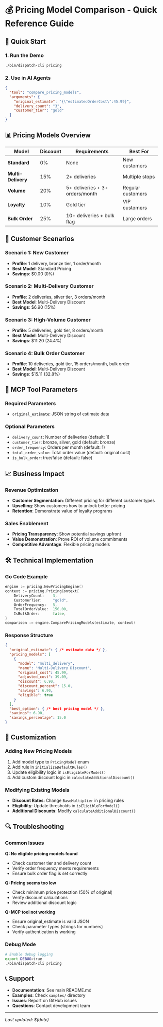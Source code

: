 # 💰 Pricing Model Comparison - Quick Reference Guide

## 🚀 Quick Start

### 1. Run the Demo
```bash
./bin/dispatch-cli pricing
```

### 2. Use in AI Agents
```json
{
  "tool": "compare_pricing_models",
  "arguments": {
    "original_estimate": "{\"estimatedOrderCost\":45.99}",
    "delivery_count": "3",
    "customer_tier": "gold"
  }
}
```

## 📊 Pricing Models Overview

| Model | Discount | Requirements | Best For |
|-------|----------|--------------|----------|
| **Standard** | 0% | None | New customers |
| **Multi-Delivery** | 15% | 2+ deliveries | Multiple stops |
| **Volume** | 20% | 5+ deliveries + 3+ orders/month | Regular customers |
| **Loyalty** | 10% | Gold tier | VIP customers |
| **Bulk Order** | 25% | 10+ deliveries + bulk flag | Large orders |

## 🎯 Customer Scenarios

### Scenario 1: New Customer
- **Profile**: 1 delivery, bronze tier, 1 order/month
- **Best Model**: Standard Pricing
- **Savings**: $0.00 (0%)

### Scenario 2: Multi-Delivery Customer  
- **Profile**: 2 deliveries, silver tier, 3 orders/month
- **Best Model**: Multi-Delivery Discount
- **Savings**: $6.90 (15%)

### Scenario 3: High-Volume Customer
- **Profile**: 5 deliveries, gold tier, 8 orders/month
- **Best Model**: Multi-Delivery Discount
- **Savings**: $11.20 (24.4%)

### Scenario 4: Bulk Order Customer
- **Profile**: 10 deliveries, gold tier, 15 orders/month, bulk order
- **Best Model**: Multi-Delivery Discount
- **Savings**: $15.11 (32.8%)

## 🔧 MCP Tool Parameters

### Required Parameters
- `original_estimate`: JSON string of estimate data

### Optional Parameters
- `delivery_count`: Number of deliveries (default: 1)
- `customer_tier`: bronze, silver, gold (default: bronze)
- `order_frequency`: Orders per month (default: 1)
- `total_order_value`: Total order value (default: original cost)
- `is_bulk_order`: true/false (default: false)

## 📈 Business Impact

### Revenue Optimization
- **Customer Segmentation**: Different pricing for different customer types
- **Upselling**: Show customers how to unlock better pricing
- **Retention**: Demonstrate value of loyalty programs

### Sales Enablement
- **Pricing Transparency**: Show potential savings upfront
- **Value Demonstration**: Prove ROI of volume commitments
- **Competitive Advantage**: Flexible pricing models

## 🛠 Technical Implementation

### Go Code Example
```go
engine := pricing.NewPricingEngine()
context := pricing.PricingContext{
    DeliveryCount:    3,
    CustomerTier:     "gold",
    OrderFrequency:   5,
    TotalOrderValue:  150.00,
    IsBulkOrder:      false,
}
comparison := engine.ComparePricingModels(estimate, context)
```

### Response Structure
```json
{
  "original_estimate": { /* estimate data */ },
  "pricing_models": [
    {
      "model": "multi_delivery",
      "name": "Multi-Delivery Discount",
      "original_cost": 45.99,
      "adjusted_cost": 39.09,
      "discount": 6.90,
      "discount_percent": 15.0,
      "savings": 6.90,
      "eligible": true
    }
  ],
  "best_option": { /* best pricing model */ },
  "savings": 6.90,
  "savings_percentage": 15.0
}
```

## 🎨 Customization

### Adding New Pricing Models
1. Add model type to `PricingModel` enum
2. Add rule in `initializeDefaultRules()`
3. Update eligibility logic in `isEligibleForModel()`
4. Add custom discount logic in `calculateAdditionalDiscount()`

### Modifying Existing Models
- **Discount Rates**: Change `BaseMultiplier` in pricing rules
- **Eligibility**: Update thresholds in `isEligibleForModel()`
- **Additional Discounts**: Modify `calculateAdditionalDiscount()`

## 🔍 Troubleshooting

### Common Issues

**Q: No eligible pricing models found**
- Check customer tier and delivery count
- Verify order frequency meets requirements
- Ensure bulk order flag is set correctly

**Q: Pricing seems too low**
- Check minimum price protection (50% of original)
- Verify discount calculations
- Review additional discount logic

**Q: MCP tool not working**
- Ensure original_estimate is valid JSON
- Check parameter types (strings for numbers)
- Verify authentication is working

### Debug Mode
```bash
# Enable debug logging
export DEBUG=true
./bin/dispatch-cli pricing
```

## 📞 Support

- **Documentation**: See main README.md
- **Examples**: Check `samples/` directory
- **Issues**: Report on GitHub issues
- **Questions**: Contact development team

---

*Last updated: $(date)*
